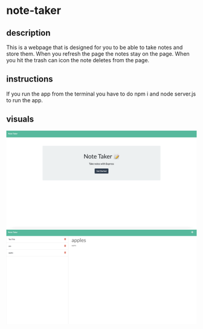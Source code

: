 # note-taker

## description

This is a webpage that is designed for you to be able to take notes and store them. When you refresh the page the notes stay on the page. When you hit the trash can icon the note deletes from the page. 

## instructions

If you run the app from the terminal you have to do npm i and node server.js to run the app.

## visuals
![Start-page](./public/assets/Screen%20Shot%202022-09-16%20at%207.28.23%20PM.png)
![notes-page](./public/assets/Screen%20Shot%202022-09-16%20at%207.29.04%20PM.png)